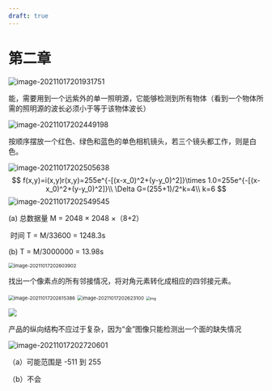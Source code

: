 ```yaml
---
draft: true
---
```


# 第二章

![image-20211017201931751](https://markdown-1303167219.cos.ap-shanghai.myqcloud.com/image-20211017201931751.png)

能，需要用到一个远紫外的单一照明源，它能够检测到所有物体（看到一个物体所需的照明源的波长必须小于等于该物体波长）

![image-20211017202449198](https://markdown-1303167219.cos.ap-shanghai.myqcloud.com/image-20211017202449198.png)

按顺序摆放一个红色、绿色和蓝色的单色相机镜头，若三个镜头都工作，则是白色。

![image-20211017202505638](https://markdown-1303167219.cos.ap-shanghai.myqcloud.com/image-20211017202505638.png)
$$
f(x,y)=i(x,y)r(x,y)=255e^{-[(x-x_0)^2+(y-y_0)^2]}\times 1.0=255e^{-[(x-x_0)^2+(y-y_0)^2]}\\
\Delta G=(255+1)/2^k=4\\
k=6
$$
![image-20211017202549545](https://markdown-1303167219.cos.ap-shanghai.myqcloud.com/image-20211017202549545.png)

(a)  总数据量 M = 2048 × 2048 ×（8+2）

​       时间 T = M/33600 = 1248.3s

(b)  T = M/3000000 = 13.98s

<img src="https://markdown-1303167219.cos.ap-shanghai.myqcloud.com/image-20211017202603902.png" alt="image-20211017202603902" style="zoom: 67%;" />

找出一个像素点的所有邻接情况，将对角元素转化成相应的四邻接元素。

<img src="https://markdown-1303167219.cos.ap-shanghai.myqcloud.com/image-20211017202615386.png" alt="image-20211017202615386" style="zoom:67%;" />

<img src="https://markdown-1303167219.cos.ap-shanghai.myqcloud.com/image-20211017202623100.png" alt="image-20211017202623100" style="zoom:67%;" />

<img src="https://markdown-1303167219.cos.ap-shanghai.myqcloud.com/074EDD914A75AE2B4E57DA4D442D5561.jpg" alt="img" style="zoom: 50%;" />

![](https://markdown-1303167219.cos.ap-shanghai.myqcloud.com/image-20211017210016431.png)

产品的纵向结构不应过于复杂，因为“金”图像只能检测出一个面的缺失情况

![image-20211017202720601](https://markdown-1303167219.cos.ap-shanghai.myqcloud.com/image-20211017202720601.png)

（a）可能范围是 -511 到 255

（b）不会

